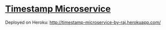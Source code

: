
# [Timestamp Microservice](https://www.freecodecamp.org/learn/apis-and-microservices/apis-and-microservices-projects/timestamp-microservice)

Deployed on Heroku: http://timestamp-microservice-by-raj.herokuapp.com/
